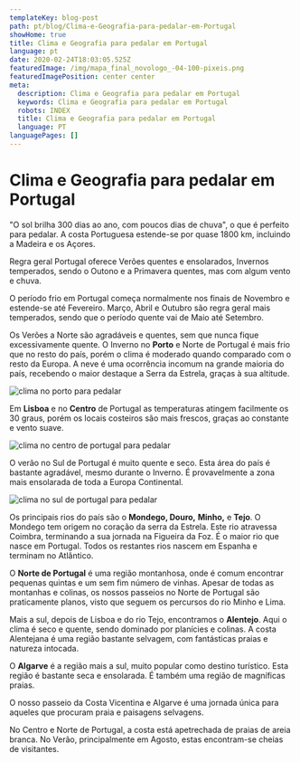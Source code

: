 ```yaml
---
templateKey: blog-post
path: pt/blog/Clima-e-Geografia-para-pedalar-em-Portugal
showHome: true
title: Clima e Geografia para pedalar em Portugal
language: pt
date: 2020-02-24T18:03:05.525Z
featuredImage: /img/mapa_final_novologo_-04-100-pixeis.png
featuredImagePosition: center center
meta:
  description: Clima e Geografia para pedalar em Portugal
  keywords: Clima e Geografia para pedalar em Portugal
  robots: INDEX
  title: Clima e Geografia para pedalar em Portugal
  language: PT
languagePages: []
---
```

# Clima e Geografia para pedalar em Portugal

"O sol brilha 300 dias ao ano, com poucos dias de chuva", o que é perfeito para pedalar. A costa Portuguesa estende-se por quase 1800 km, incluindo a Madeira e os Açores.

Regra geral Portugal oferece Verões quentes e ensolarados, Invernos temperados, sendo o Outono e a Primavera quentes, mas com algum vento e chuva.

O período frio em Portugal começa normalmente nos finais de Novembro e estende-se até Fevereiro. Março, Abril e Outubro são regra geral mais temperados, sendo que o período quente vai de Maio até Setembro.

Os Verões a Norte são agradáveis e quentes, sem que nunca fique excessivamente quente. O Inverno no **Porto** e Norte de Portugal é mais frio que no resto do país, porém o clima é moderado quando comparado com o resto da Europa. A neve é uma ocorrência incomum na grande maioria do país, recebendo o maior destaque a Serra da Estrela, graças à sua altitude.

![clima no porto para pedalar](/img/average-temperature-portugal-porto.png "clima no porto para pedalar")

Em **Lisboa** e no **Centro** de Portugal as temperaturas atingem facilmente os 30 graus, porém os locais costeiros são mais frescos, graças ao constante e vento suave.

![clima no centro de portugal para pedalar](/img/average-temperature-portugal-lisbon.png "clima no centro de portugal para pedalar")

O verão no Sul de Portugal é muito quente e seco. Esta área do país é bastante agradável, mesmo durante o Inverno. É provavelmente a zona mais ensolarada de toda a Europa Continental.

![clima no sul de portugal para pedalar](/img/average-temperature-portugal-vila-nova-de-milfontes.png "clima no sul de portugal para pedalar")

Os principais rios do país são o **Mondego, Douro,** **Minho,** e **Tejo**. O Mondego tem origem no coração da serra da Estrela. Este rio atravessa Coimbra, terminando a sua jornada na Figueira da Foz. É o maior rio que nasce em Portugal. Todos os restantes rios nascem em Espanha e terminam no Atlântico.

O **Norte de Portugal** é uma região montanhosa, onde é comum encontrar pequenas quintas e um sem fim número de vinhas. Apesar de todas as montanhas e colinas, os nossos passeios no Norte de Portugal são praticamente planos, visto que seguem os percursos do rio Minho e Lima.

Mais a sul, depois de Lisboa e do rio Tejo, encontramos o **Alentejo**. Aqui o clima é seco e quente, sendo dominado por planícies e colinas. A costa Alentejana é uma região bastante selvagem, com fantásticas praias e natureza intocada.

O **Algarve** é a região mais a sul, muito popular como destino turístico. Esta região é bastante seca e ensolarada. É também uma região de magníficas praias.

O nosso passeio da Costa Vicentina e Algarve é uma jornada única para aqueles que procuram praia e paisagens selvagens.

No Centro e Norte de Portugal, a costa está apetrechada de praias de areia branca. No Verão, principalmente em Agosto, estas encontram-se cheias de visitantes.